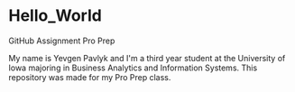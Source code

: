 # Hello_World
GitHub Assignment Pro Prep

My name is Yevgen Pavlyk and I'm a third year student at the University of Iowa majoring in Business Analytics and Information Systems. This repository was made for my Pro Prep class. 
